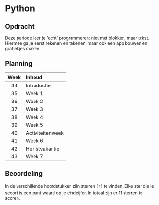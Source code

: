 # Python

## Opdracht
Deze periode leer je 'echt' programmeren: niet met blokken, maar tekst. Hiermee ga je eerst rekenen en tekenen, maar ook een app bouwen en grafiekjes maken.

## Planning
| Week | Inhoud             |
|:----:|:-------------------|
| 34   | Introductie        |
| 35   | Week 1             |
| 36   | Week 2             |
| 37   | Week 3             |
| 38   | Week 4             |
| 39   | Week 5             |
| 40   | Activiteitenweek   |
| 41   | Week 6             |
| 42   | Herfstvakantie     |
| 43   | Week 7             |

## Beoordeling
In de verschillende hoofdstukken zijn sterren (⭐) te vinden. Elke ster die je scoort is een punt waard op je eindcijfer. In totaal zijn er 11 sterren te scoren.
